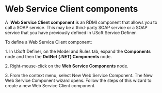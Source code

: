 # Web Service Client components

A  **Web Service Client component** is an RDMI component that allows you to call a SOAP service. This may be a third-party SOAP service or a SOAP service that you have previously defined in USoft Service Definer.

To define a Web Service Client component:

1. In USoft Definer, on the Model and Rules tab, expand the **Components** node and then the **DotNet (.NET) Components** node.

2. Right-mouse-click on the **Web Service Components** node.

3. From the context menu, select New Web Service Component. The New Web Service Component wizard opens. Follow the steps of this wizard to create a new Web Service Client component.

 
